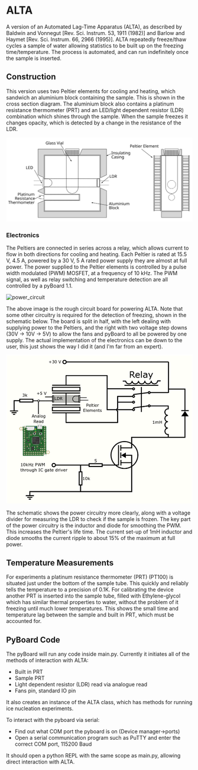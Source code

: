 # ALTA
A version of an Automated Lag-Time Apparatus (ALTA), as described by Baldwin and Vonnegut [Rev. Sci. Instrum. 53, 1911 (1982)] and Barlow and Haymet [Rev. Sci. Instrum. 66, 2966 (1995)]. ALTA repeatedly freeze/thaw cycles a sample of water allowing statistics to be built up on the freezing time/temperature. The process is automated, and can run indefinitely once the sample is inserted.

## Construction

This version uses two Peltier elements for cooling and heating, which sandwich an aluminium block containing the sample. This is shown in the cross section diagram. The aluminium block also contains a platinum resistance thermometer (PRT) and an LED/light dependent resistor (LDR) combination which shines through the sample. When the sample freezes it changes opacity, which is detected by a change in the resistance of the LDR.

![ALTA_setup](https://github.com/fuverdred/ALTA/blob/master/images/ALTA_cross_section.svg)

### Electronics

The Peltiers are connected in series across a relay, which allows current to flow in both directions for cooling and heating. Each Peltier is rated at 15.5 V, 4.5 A, powered by a 30 V, 5 A rated power supply they are almost at full power. The power supplied to the Peltier elements is controlled by a pulse width modulated (PWM) MOSFET, at a frequency of 10 kHz. The PWM signal, as well as relay switching and temperature detection are all controlled by a pyBoard 1.1.

![power_circuit](https://github.com/fuverdred/ALTA/blob/master/images/circuit.png)

The above image is the rough circuit board for powering ALTA. Note that some other circuitry is required for the detection of freezing, shown in the schematic below. The board is split in half, with the left dealing with supplying power to the Peltiers, and the right with two voltage step downs (30V -> 10V -> 5V) to allow the fans and pyBoard to all be powered by one supply. The actual implementation of the electronics can be down to the user, this just shows the way I did it (and I'm far from an expert).

![schematic](https://github.com/fuverdred/ALTA/blob/master/images/schematic.png)

The schematic shows the power circuitry more clearly, along with a voltage divider for measuring the LDR to check if the sample is frozen. The key part of the power circuitry is the inductor and diode for smoothing the PWM. This increases the Peltier's life time. The current set-up of 1mH inductor and diode smooths the current ripple to about 15% of the maximum at full power.

## Temperature Measurements
For experiments a platinum resistance thermometer (PRT) (PT100) is situated just under the bottom of the sample tube. This quickly and reliably tells the temperature to a precision of 0.1K. For calibrating the device another PRT is inserted into the sample tube, filled with Ethylene-glycol which has similar thermal properties to water, without the problem of it freezing until much lower temperatures. This shows the small time and temperature lag between the sample and built in PRT, which must be accounted for.

## PyBoard Code
The pyBoard will run any code inside main.py. Currently it initiates all of the methods of interaction with ALTA:
- Built in PRT
- Sample PRT
- Light dependent resistor (LDR) read via analogue read
- Fans pin, standard IO pin

It also creates an instance of the ALTA class, which has methods for running ice nucleation experiments.

To interact with the pyboard via serial:
- Find out what COM port the pyboard is on (Device manager->ports)
- Open a serial communication program such as PuTTY and enter the correct COM port, 115200 Baud

It should open a python REPL with the same scope as main.py, allowing direct interaction with ALTA.
